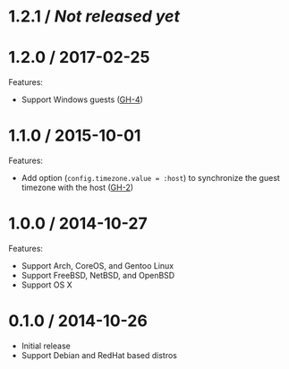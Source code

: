 # 1.2.1 / _Not released yet_


# 1.2.0 / 2017-02-25

Features:

- Support Windows guests ([GH-4][])

[GH-4]: https://github.com/tmatilai/vagrant-timezone/issues/4 "Issue 4"

# 1.1.0 / 2015-10-01

Features:

- Add option (`config.timezone.value = :host`) to synchronize the guest timezone with the host ([GH-2][])

[GH-2]: https://github.com/tmatilai/vagrant-timezone/issues/2 "Issue 2"

# 1.0.0 / 2014-10-27

Features:

- Support Arch, CoreOS, and Gentoo Linux
- Support FreeBSD, NetBSD, and OpenBSD
- Support OS X

# 0.1.0 / 2014-10-26

- Initial release
- Support Debian and RedHat based distros
